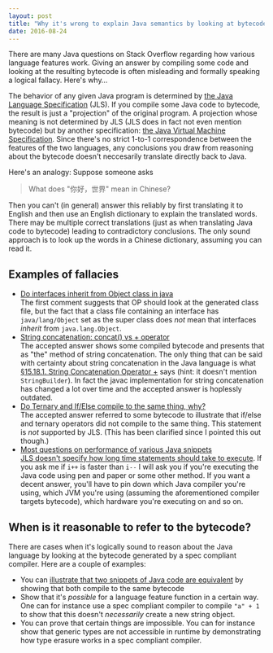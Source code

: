 ```yaml
---
layout: post
title: "Why it's wrong to explain Java semantics by looking at bytecode"
date: 2016-08-24
---
```


There are many Java questions on Stack Overflow regarding how various language features work. Giving an answer by compiling some code and looking at the resulting bytecode is often misleading and formally speaking a logical fallacy. Here's why…

The behavior of any given Java program is determined by [the Java Language Specification](https://docs.oracle.com/javase/specs/jls/se8/html/index.html) (JLS). If you compile some Java code to bytecode, the result is just a "projection" of the original program. A projection whose meaning is not determined by JLS (JLS does in fact not even mention bytecode) but by another specification: [the Java Virtual Machine Specification](https://docs.oracle.com/javase/specs/jvms/se8/html/index.html). Since there's no strict 1-to-1 correspondence between the features of the two languages, any conclusions you draw from reasoning about the bytecode doesn't neccesarily translate directly back to Java. 

Here's an analogy: Suppose someone asks

> What does "你好，世界" mean in Chinese?

Then you can't (in general) answer this reliably by first translating it to English and then use an English dictionary to explain the translated words. There may be multiple correct translations (just as when translating Java code to bytecode) leading to contradictory conclusions. The only sound approach is to look up the words in a Chinese dictionary, assuming you can read it.

Examples of fallacies
---------------------
- [Do interfaces inherit from Object class in java](http://stackoverflow.com/q/6056124/276052)<br />The first comment suggests that OP should look at the generated class file, but the fact that a class file containing an interface has `java/lang/Object` set as the super class does *not* mean that interfaces *inherit* from `java.lang.Object`.
- [String concatenation: concat() vs + operator](http://stackoverflow.com/q/47605/276052)<br />The accepted answer shows some compiled bytecode and presents that as "the" method of string concatenation. The only thing that can be said with certainty about string concatenation in the Java language is what [§15.18.1. String Concatenation Operator +](https://docs.oracle.com/javase/specs/jls/se8/html/jls-15.html#jls-15.18.1) says (hint: it doesn't mention `StringBuilder`). In fact the javac implementation for string concatenation has changed a lot over time and the accepted answer is hoplessly outdated.
- [Do Ternary and If/Else compile to the same thing, why?](http://stackoverflow.com/questions/35189762/do-ternary-and-if-else-compile-to-the-same-thing-why)<br />The accepted answer referred to some bytecode to illustrate that if/else and ternary operators did not compile to the same thing. This statement is *not* supported by JLS. (This has been clarified since I pointed this out though.)
- [Most questions on performance of various Java snippets](http://stackoverflow.com/q/8553468/276052)<br />[JLS doesn't specify how long time statements should take to execute](http://stackoverflow.com/a/10553913/276052). If you ask me if `i++` is faster than `i--` I will ask you if you're executing the Java code using pen and paper or some other method. If you want a decent answer, you'll have to pin down which Java compiler you're using, which JVM you're using (assuming the aforementioned compiler targets bytecode), which hardware you're executing on and so on.

When is it reasonable to refer to the bytecode?
-----------------------------------------------
There are cases when it's logically sound to reason about the Java language by looking at the bytecode generated by a spec compliant compiler. Here are a couple of examples:

- You can [illustrate that two snippets of Java code are equivalent](http://stackoverflow.com/a/5125417/276052) by showing that both compile to the same bytecode
- Show that it's *possible* for a language feature function in a certain way. One can for instance use a spec compliant compiler to compile `"a" + 1` to show that this doesn't _necessarily_ create a new string object.
- You can prove that certain things are impossible. You can for instance show that generic types are not accessible in runtime by demonstrating how type erasure works in a spec compliant compiler.
